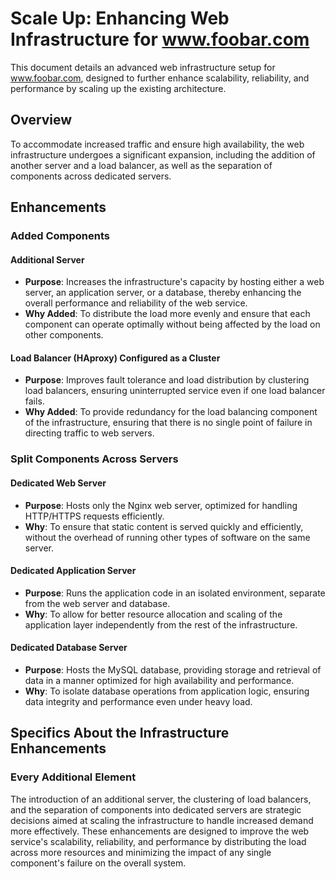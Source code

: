 # Scale Up: Enhancing Web Infrastructure for www.foobar.com

This document details an advanced web infrastructure setup for www.foobar.com, designed to further enhance scalability, reliability, and performance by scaling up the existing architecture.

## Overview

To accommodate increased traffic and ensure high availability, the web infrastructure undergoes a significant expansion, including the addition of another server and a load balancer, as well as the separation of components across dedicated servers.

## Enhancements

### Added Components

#### Additional Server

- **Purpose**: Increases the infrastructure's capacity by hosting either a web server, an application server, or a database, thereby enhancing the overall performance and reliability of the web service.
- **Why Added**: To distribute the load more evenly and ensure that each component can operate optimally without being affected by the load on other components.

#### Load Balancer (HAproxy) Configured as a Cluster

- **Purpose**: Improves fault tolerance and load distribution by clustering load balancers, ensuring uninterrupted service even if one load balancer fails.
- **Why Added**: To provide redundancy for the load balancing component of the infrastructure, ensuring that there is no single point of failure in directing traffic to web servers.

### Split Components Across Servers

#### Dedicated Web Server

- **Purpose**: Hosts only the Nginx web server, optimized for handling HTTP/HTTPS requests efficiently.
- **Why**: To ensure that static content is served quickly and efficiently, without the overhead of running other types of software on the same server.

#### Dedicated Application Server

- **Purpose**: Runs the application code in an isolated environment, separate from the web server and database.
- **Why**: To allow for better resource allocation and scaling of the application layer independently from the rest of the infrastructure.

#### Dedicated Database Server

- **Purpose**: Hosts the MySQL database, providing storage and retrieval of data in a manner optimized for high availability and performance.
- **Why**: To isolate database operations from application logic, ensuring data integrity and performance even under heavy load.

## Specifics About the Infrastructure Enhancements

### Every Additional Element

The introduction of an additional server, the clustering of load balancers, and the separation of components into dedicated servers are strategic decisions aimed at scaling the infrastructure to handle increased demand more effectively. These enhancements are designed to improve the web service's scalability, reliability, and performance by distributing the load across more resources and minimizing the impact of any single component's failure on the overall system.
